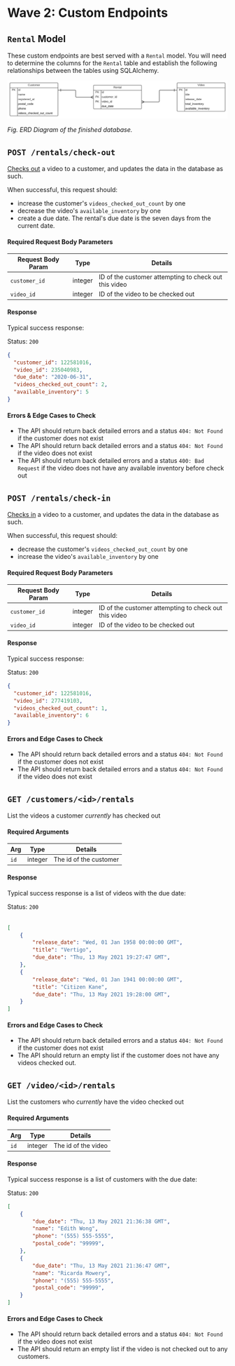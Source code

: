# Wave 2: Custom Endpoints

## `Rental` Model

These custom endpoints are best served with a `Rental` model.  You will need to determine the columns for the `Rental` table and establish the following relationships between the tables using SQLAlchemy.

![ERD Diagram](/assets/retro-video-store.svg)

*Fig. ERD Diagram of the finished database.*

## `POST /rentals/check-out`

[Checks out](https://www.merriam-webster.com/dictionary/checkout) a video to a customer, and updates the data in the database as such.

When successful, this request should:
- increase the customer's `videos_checked_out_count` by one
- decrease the video's `available_inventory` by one
- create a due date. The rental's due date is the seven days from the current date.

#### Required Request Body Parameters

Request Body Param | Type | Details
--- | --- | ---
`customer_id` | integer | ID of the customer attempting to check out this video
`video_id` | integer | ID of the video to be checked out

#### Response

Typical success response:

Status: `200`

```json
{
  "customer_id": 122581016,
  "video_id": 235040983,
  "due_date": "2020-06-31",
  "videos_checked_out_count": 2,
  "available_inventory": 5
}
```

#### Errors & Edge Cases to Check

- The API should return back detailed errors and a status `404: Not Found` if the customer does not exist
- The API should return back detailed errors and a status `404: Not Found` if the video does not exist
- The API should return back detailed errors and a status `400: Bad Request` if the video does not have any available inventory before check out

## `POST /rentals/check-in`
[Checks in](https://www.merriam-webster.com/dictionary/check-in) a video to a customer, and updates the data in the database as such.

When successful, this request should:
- decrease the customer's `videos_checked_out_count` by one
- increase the video's `available_inventory` by one

#### Required Request Body Parameters

Request Body Param | Type | Details
--- | --- | ---
`customer_id` | integer | ID of the customer attempting to check out this video
`video_id` | integer | ID of the video to be checked out

#### Response

Typical success response:

Status: `200`

```json
{
  "customer_id": 122581016,
  "video_id": 277419103,
  "videos_checked_out_count": 1,
  "available_inventory": 6
}
```

#### Errors and Edge Cases to Check

- The API should return back detailed errors and a status `404: Not Found` if the customer does not exist
- The API should return back detailed errors and a status `404: Not Found` if the video does not exist

## `GET /customers/<id>/rentals`

List the videos a customer _currently_ has checked out

#### Required Arguments

Arg | Type | Details
--- | --- | ---
`id` | integer | The id of the customer

#### Response

Typical success response is a list of videos with the due date:

Status: `200`

```json

[
    {
        "release_date": "Wed, 01 Jan 1958 00:00:00 GMT",
        "title": "Vertigo",
        "due_date": "Thu, 13 May 2021 19:27:47 GMT",
    },
    {
        "release_date": "Wed, 01 Jan 1941 00:00:00 GMT",
        "title": "Citizen Kane",
        "due_date": "Thu, 13 May 2021 19:28:00 GMT",
    }
]

```
#### Errors and Edge Cases to Check
- The API should return back detailed errors and a status `404: Not Found` if the customer does not exist
- The API should return an empty list if the customer does not have any videos checked out.

## `GET /video/<id>/rentals`

List the customers who _currently_ have the video checked out

#### Required Arguments

Arg | Type | Details
--- | --- | ---
`id` | integer | The id of the video

#### Response

Typical success response is a list of customers with the due date:

Status: `200`

```json
[
    {
        "due_date": "Thu, 13 May 2021 21:36:38 GMT",
        "name": "Edith Wong",
        "phone": "(555) 555-5555",
        "postal_code": "99999",
    },
    {
        "due_date": "Thu, 13 May 2021 21:36:47 GMT",
        "name": "Ricarda Mowery",
        "phone": "(555) 555-5555",
        "postal_code": "99999",
    }
]

```
#### Errors and Edge Cases to Check
- The API should return back detailed errors and a status `404: Not Found` if the video does not exist
- The API should return an empty list if the video is not checked out to any customers.
